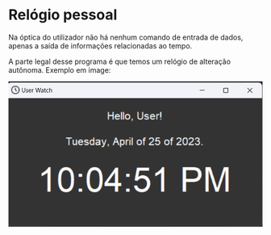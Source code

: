 # Relógio pessoal

<p>Na óptica do utilizador não há nenhum comando de entrada de dados, apenas a saída de informações relacionadas ao tempo.</p>

<p>A parte legal desse programa é que temos um relógio de alteração autônoma. Exemplo em image:</p>

<img src="doc/foto_test.png" alt="foto_teste">